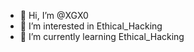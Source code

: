 - 👋 Hi, I’m @XGX0
- 👀 I’m interested in Ethical_Hacking
- 🌱 I’m currently learning Ethical_Hacking


